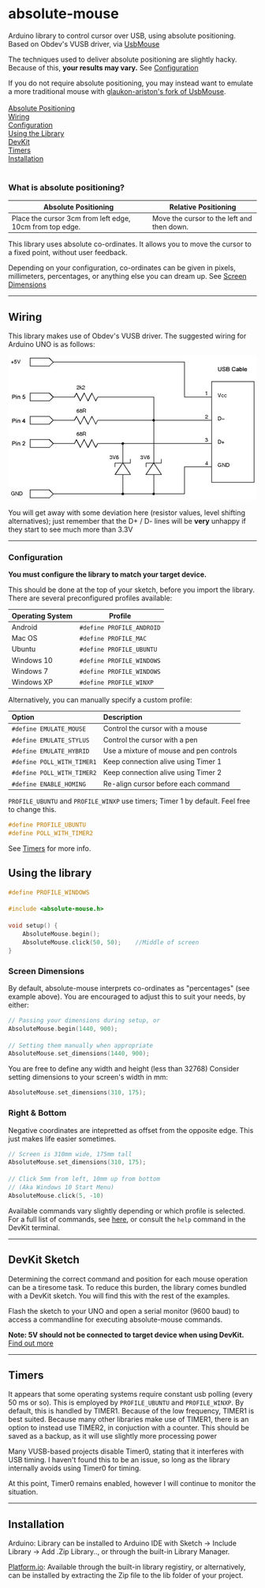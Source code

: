 # absolute-mouse


Arduino library to control cursor over USB, using absolute positioning. 
Based on Obdev's VUSB driver, via [UsbMouse](https://github.com/meirm/UsbMouse)

The techniques used to deliver absolute positioning are slightly hacky. Because of this,  **your results may vary.** See [Configuration](#configuration)

If you do not require absolute positioning, you may instead want to emulate a more traditional mouse with [glaukon-ariston's fork of UsbMouse](https://github.com/glaukon-ariston/UsbMouse). <br />
<br />
[Absolute Positioning](#what-is-absolute-positioning) <br />
[Wiring](#wiring) <br />
[Configuration](#configuration) <br />
[Using the Library](#using-the-library) <br />
[DevKit](#devkit-sketch) <br />
[Timers](#timers) <br />
[Installation](#installation) <br />
<br />

### What is absolute positioning?

| Absolute Positioning |         Relative Positioning     |
|----------------------|----------------------------------|
| Place the cursor 3cm from left edge, 10cm from top edge. | Move the cursor to the left and then down.|

This library uses absolute co-ordinates. It allows you to move the cursor to a fixed point, without user feedback.<br />

Depending on your configuration, co-ordinates can be given in pixels, millimeters, percentages, or anything else you can dream up. See [Screen Dimensions](#screen-dimensions)

---

## Wiring
This library makes use of Obdev's VUSB driver. The suggested wiring for Arduino UNO is as follows:

![vusb-schematic](./doc/schematic.jpg)

You will get away with some deviation here (resistor values, level shifting alternatives); just remember that the D+ / D- lines will be **very** unhappy if they start to see much more than 3.3V

---

### Configuration
**You must configure the library to match your target device.**

This should be done at the top of your sketch, before you import the library. There are several preconfigured profiles available:

Operating System | Profile
---|---
Android | `#define PROFILE_ANDROID`
Mac OS | `#define PROFILE_MAC`
Ubuntu | `#define PROFILE_UBUNTU`
Windows 10 | `#define PROFILE_WINDOWS`
Windows 7 | `#define PROFILE_WINDOWS`
Windows XP | `#define PROFILE_WINXP`

Alternatively, you can manually specify a custom profile:

Option | Description
:---|:---
`#define EMULATE_MOUSE` | Control the cursor with a mouse
`#define EMULATE_STYLUS` | Control the cursor with a pen
`#define EMULATE_HYBRID` | Use a mixture of mouse and pen controls
`#define POLL_WITH_TIMER1` | Keep connection alive using Timer 1
`#define POLL_WITH_TIMER2` | Keep connection alive using Timer 2
`#define ENABLE_HOMING` | Re-align cursor before each command

`PROFILE_UBUNTU` and `PROFILE_WINXP` use timers; Timer 1 by default. Feel free to change this.
```cpp
#define PROFILE_UBUNTU
#define POLL_WITH_TIMER2
``` 
See [Timers](#timers) for more info.

## Using the library

```cpp
#define PROFILE_WINDOWS

#include <absolute-mouse.h>

void setup() {
    AbsoluteMouse.begin();
    AbsoluteMouse.click(50, 50);    //Middle of screen
}
```

### Screen Dimensions
By default, absolute-mouse interprets co-ordinates as "percentages" (see example above). You are encouraged to adjust this to suit your needs, by either:

```cpp
// Passing your dimensions during setup, or
AbsoluteMouse.begin(1440, 900);

// Setting them manually when appropriate
AbsoluteMouse.set_dimensions(1440, 900);
```
You are free to define any width and height (less than 32768)
Consider setting dimensions to your screen's width in mm: 

```cpp
AbsoluteMouse.set_dimensions(310, 175);
```

### Right & Bottom

Negative coordinates are intepretted as offset from the opposite edge. This just makes life easier sometimes.
```cpp
// Screen is 310mm wide, 175mm tall
AbsoluteMouse.set_dimensions(310, 175);

// Click 5mm from left, 10mm up from bottom
// (Aka Windows 10 Start Menu)
AbsoluteMouse.click(5, -10)
```

Available commands vary slightly depending or which profile is selected. For a full list of commands, see [here](/doc/function_list.md), or consult the `help` command in the DevKit terminal.

---

## DevKit Sketch
Determining the correct command and position for each mouse operation can be a tiresome task. To reduce this burden, the library comes bundled with a DevKit sketch. You will find this with the rest of the examples.

Flash the sketch to your UNO and open a serial monitor (9600 baud) to access a commandline for executing absolute-mouse commands.

**Note: 5V should not be connected to target device when using DevKit.** <br />
[Find out more](doc/self-powered/warning.md)

---

## Timers
It appears that some operating systems require constant usb polling (every 50 ms or so). This is employed by `PROFILE_UBUNTU` and `PROFILE_WINXP`. By default, this is handled by TIMER1. Because of the low frequency, TIMER1 is best suited. Because many other libraries make use of TIMER1, there is an option to instead use TIMER2, in conjuction with a counter. This should be saved as a backup, as it will use slightly more processing power

Many VUSB-based projects disable Timer0, stating that it interferes with USB timing. I haven't found this to be an issue, so long as the library internally avoids using Timer0 for timing.

At this point, Timer0 remains enabled, however I will continue to monitor the situation.

---

## Installation

Arduino: Library can be installed to Arduino IDE with Sketch -> Include Library -> Add .Zip Library.., or through the built-in Library Manager.

[Platform.io](https://platformio.org/): Available through the built-in library registiry, or alternatively, can be installed by extracting the Zip file to the lib folder of your project.
